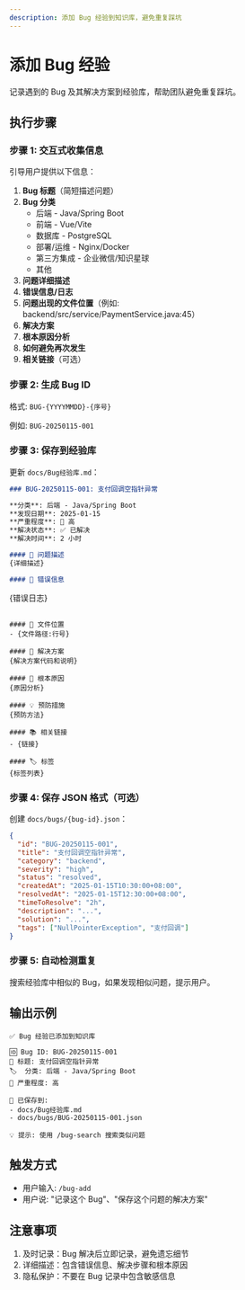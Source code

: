 ```yaml
---
description: 添加 Bug 经验到知识库，避免重复踩坑
---
```


# 添加 Bug 经验

记录遇到的 Bug 及其解决方案到经验库，帮助团队避免重复踩坑。

## 执行步骤

### 步骤 1: 交互式收集信息

引导用户提供以下信息：

1. **Bug 标题**（简短描述问题）
2. **Bug 分类**
   - 后端 - Java/Spring Boot
   - 前端 - Vue/Vite
   - 数据库 - PostgreSQL
   - 部署/运维 - Nginx/Docker
   - 第三方集成 - 企业微信/知识星球
   - 其他
3. **问题详细描述**
4. **错误信息/日志**
5. **问题出现的文件位置**（例如: backend/src/service/PaymentService.java:45）
6. **解决方案**
7. **根本原因分析**
8. **如何避免再次发生**
9. **相关链接**（可选）

### 步骤 2: 生成 Bug ID

格式: `BUG-{YYYYMMDD}-{序号}`

例如: `BUG-20250115-001`

### 步骤 3: 保存到经验库

更新 `docs/Bug经验库.md`：

```markdown
### BUG-20250115-001: 支付回调空指针异常

**分类**: 后端 - Java/Spring Boot
**发现日期**: 2025-01-15
**严重程度**: 🔴 高
**解决状态**: ✅ 已解决
**解决时间**: 2 小时

#### 📝 问题描述
{详细描述}

#### 🔴 错误信息
```
{错误日志}
```

#### 📁 文件位置
- {文件路径:行号}

#### 🔧 解决方案
{解决方案代码和说明}

#### 🎯 根本原因
{原因分析}

#### 💡 预防措施
{预防方法}

#### 📚 相关链接
- {链接}

#### 🏷️ 标签
{标签列表}
```

### 步骤 4: 保存 JSON 格式（可选）

创建 `docs/bugs/{bug-id}.json`：

```json
{
  "id": "BUG-20250115-001",
  "title": "支付回调空指针异常",
  "category": "backend",
  "severity": "high",
  "status": "resolved",
  "createdAt": "2025-01-15T10:30:00+08:00",
  "resolvedAt": "2025-01-15T12:30:00+08:00",
  "timeToResolve": "2h",
  "description": "...",
  "solution": "...",
  "tags": ["NullPointerException", "支付回调"]
}
```

### 步骤 5: 自动检测重复

搜索经验库中相似的 Bug，如果发现相似问题，提示用户。

## 输出示例

```
✅ Bug 经验已添加到知识库

🆔 Bug ID: BUG-20250115-001
📝 标题: 支付回调空指针异常
🏷️  分类: 后端 - Java/Spring Boot
🔴 严重程度: 高

📄 已保存到:
- docs/Bug经验库.md
- docs/bugs/BUG-20250115-001.json

💡 提示: 使用 /bug-search 搜索类似问题
```

## 触发方式

- 用户输入: `/bug-add`
- 用户说: "记录这个 Bug"、"保存这个问题的解决方案"

## 注意事项

1. 及时记录：Bug 解决后立即记录，避免遗忘细节
2. 详细描述：包含错误信息、解决步骤和根本原因
3. 隐私保护：不要在 Bug 记录中包含敏感信息
